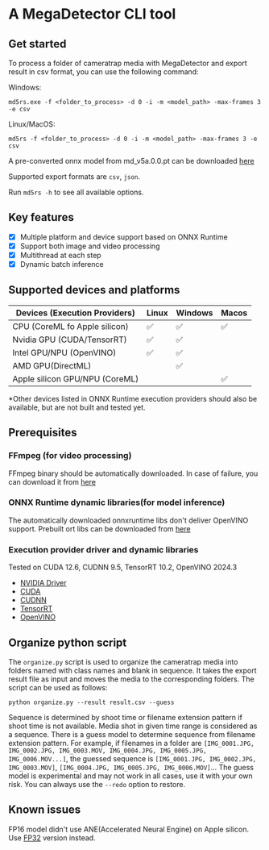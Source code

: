 # A MegaDetector CLI tool

## Get started

To process a folder of cameratrap media with MegaDetector and export result in csv format, you can use the following command:

Windows:

`md5rs.exe -f <folder_to_process> -d 0 -i -m <model_path> -max-frames 3 -e csv`

Linux/MacOS:

`md5rs -f <folder_to_process> -d 0 -i -m <model_path> -max-frames 3 -e csv`

A pre-converted onnx model from md_v5a.0.0.pt can be downloaded [here](https://huggingface.co/Simulacraliasing/Megadetector_v5a/resolve/main/md_v5a_d_pp_fp16.onnx?download=true)

Supported export formats are `csv`, `json`.

Run `md5rs -h` to see all available options.

## Key features

- [x] Multiple platform and device support based on ONNX Runtime
- [x] Support both image and video processing
- [x] Multithread at each step
- [x] Dynamic batch inference

## Supported devices and platforms

| Devices (Execution Providers)  | Linux | Windows | Macos |
| ------------------------------ | ----- | ------- | ----- |
| CPU (CoreML fo Apple silicon)  | ✅     | ✅       | ✅     |
| Nvidia GPU (CUDA/TensorRT)     | ✅     | ✅       |       |
| Intel GPU/NPU (OpenVINO)       | ✅     | ✅       |       |
| AMD GPU(DirectML)              |       | ✅       |       |
| Apple silicon GPU/NPU (CoreML) |       |         | ✅     |

*Other devices listed in ONNX Runtime execution providers should also be available, but are not built and tested yet.

## Prerequisites

### FFmpeg (for video processing)

FFmpeg binary should be automatically downloaded. In case of failure, you can download it from [here](https://ffmpeg.org/download.html)

### ONNX Runtime dynamic libraries(for model inference)

The automatically downloaded onnxruntime libs don't deliver OpenVINO support. Prebuilt ort libs can be downloaded from [here](https://github.com/simulacraliasing/md5rs/releases/tag/ort-prebuilt)

### Execution provider driver and dynamic libraries

Tested on CUDA 12.6, CUDNN 9.5, TensorRT 10.2, OpenVINO 2024.3

- [NVIDIA Driver](https://www.nvidia.com/en-us/drivers/)
- [CUDA](https://developer.nvidia.com/cuda-downloads)
- [CUDNN](https://developer.nvidia.com/cudnn)
- [TensorRT](https://developer.nvidia.com/tensorrt)
- [OpenVINO](https://storage.openvinotoolkit.org/repositories/openvino/packages/)

## Organize python script

The `organize.py` script is used to organize the cameratrap media into folders named with class names and blank in sequence. It takes the export result file as input and moves the media to the corresponding folders. The script can be used as follows:

`python organize.py --result result.csv --guess`

Sequence is determined by shoot time or filename extension pattern if shoot time is not available. Media shot in given time range is considered as a sequence. There is a guess model to determine sequence from filename extension pattern. For example, if filenames in a folder are `[IMG_0001.JPG, IMG_0002.JPG, IMG_0003.MOV, IMG_0004.JPG, IMG_0005.JPG, IMG_0006.MOV...]`, the guessed sequence is `[IMG_0001.JPG, IMG_0002.JPG, IMG_0003.MOV]`, `[IMG_0004.JPG, IMG_0005.JPG, IMG_0006.MOV]`... The guess model is experimental and may not work in all cases, use it with your own risk. You can always use the `--redo` option to restore.

## Known issues

FP16 model didn't use ANE(Accelerated Neural Engine) on Apple silicon. Use [FP32](https://huggingface.co/Simulacraliasing/Megadetector_v5a/resolve/main/md_v5a_d_pp.onnx?download=true) version instead.
